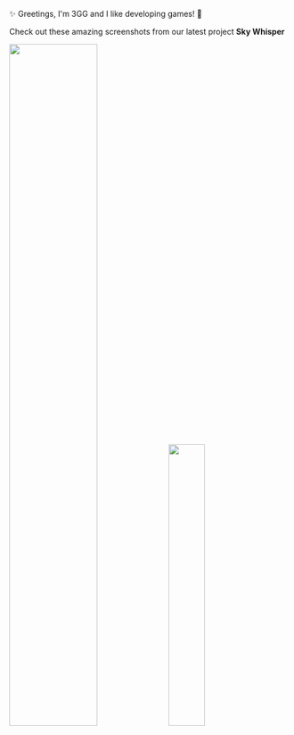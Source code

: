 ✨ Greetings, I'm 3GG and I like developing games! 🥳

Check out these amazing screenshots from our latest project **Sky Whisper**

<p float="left">
  <img src="https://github.com/star-3gg/star-3gg/assets/147496446/1cf86631-8155-4f71-9504-81dead6244d9" width="56%" />
  <img src="https://github.com/star-3gg/star-3gg/assets/147496446/699469bb-7c39-4752-a5e4-2753f919758c" width="36%" />
</p>
